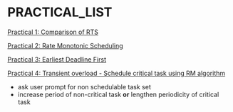 PRACTICAL_LIST
==============

[Practical 1: Comparison of RTS](practical1/practical1.pdf)

[Practical 2: Rate Monotonic Scheduling](practical2/doc/)

[Practical 3: Earliest Deadline First](practical3/doc/)

[Practical 4: Transient overload - Schedule critical task using RM algorithm](practical4/)
- ask user prompt for non schedulable task set
- increase period of non-critical task **or** lengthen periodicity of critical task
